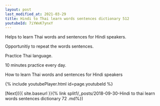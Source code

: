 ```yaml
---
layout: post
last_modified_at: 2021-03-29
title: Hindi to Thai learn words sentences dictionary 512 
youtubeId: 7iYWxK7ynxY
---
```

 
 
Helps to learn Thai words and sentences for Hindi speakers.

Opportunitiy to repeat the words sentences. 

Practice Thai language. 
 
10 minutes practice every day. 
 
How to learn Thai words and sentences for Hindi speakers 
 
{% include youtubePlayer.html id=page.youtubeId %}
 
 
[Next]({{ site.baseurl }}{% link  split1/_posts/2018-09-30-Hindi to thai learn words sentences dictionary 72 .md%})
 
